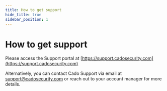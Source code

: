 ```yaml
---
title: How to get support
hide_title: true
sidebar_position: 1
---
```


# How to get support

Please access the Support portal at [https://support.cadosecurity.com](https://support.cadosecurity.com)

Alternatively, you can contact Cado Support via email at support@cadosecurity.com or reach out to your account manager for more details.

